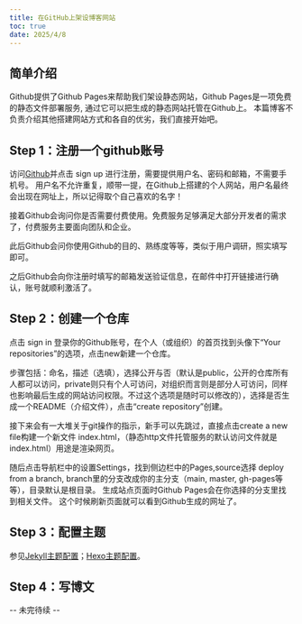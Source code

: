 ```yaml
---
title: 在GitHub上架设博客网站
toc: true
date: 2025/4/8 
---
```


## 简单介绍

Github提供了Github Pages来帮助我们架设静态网站，Github Pages是一项免费的静态文件部署服务, 通过它可以把生成的静态网站托管在Github上。
本篇博客不负责介绍其他搭建网站方式和各自的优劣，我们直接开始吧。

## Step 1：注册一个github账号

访问[Github](https://github.com/)并点击 sign up 进行注册，需要提供用户名、密码和邮箱，不需要手机号。
用户名不允许重复，顺带一提，在Github上搭建的个人网站，用户名最终会出现在网址上，所以记得取个自己喜欢的名字！

接着Github会询问你是否需要付费使用。免费服务足够满足大部分开发者的需求了，付费服务主要面向团队和企业。

此后Github会问你使用Github的目的、熟练度等等，类似于用户调研，照实填写即可。

之后Github会向你注册时填写的邮箱发送验证信息，在邮件中打开链接进行确认，账号就顺利激活了。

## Step 2：创建一个仓库

点击 sign in 登录你的Github账号，在个人（或组织）的首页找到头像下“Your repositories”的选项，点击new新建一个仓库。

步骤包括：命名，描述（选填），选择公开与否（默认是public，公开的仓库所有人都可以访问，private则只有个人可访问，对组织而言则是部分人可访问，同样也影响最后生成的网站访问权限。不过这个选项是随时可以修改的），选择是否生成一个README（介绍文件），点击“create repository”创建。

接下来会有一大堆关于git操作的指示，新手可以先跳过，直接点击create a new file构建一个新文件 index.html，（静态http文件托管服务的默认访问文件就是index.html）用途是渲染网页。

随后点击导航栏中的设置Settings，找到侧边栏中的Pages,source选择 deploy from a branch, branch里的分支改成你的主分支（main, master, gh-pages等等），目录默认是根目录。
生成站点页面时Github Pages会在你选择的分支里找到相关文件。
这个时候刷新页面就可以看到Github生成的网址了。

## Step 3：配置主题

参见[Jekyll主题配置]()；[Hexo主题配置]()。

## Step 4：写博文

-- 未完待续 --
